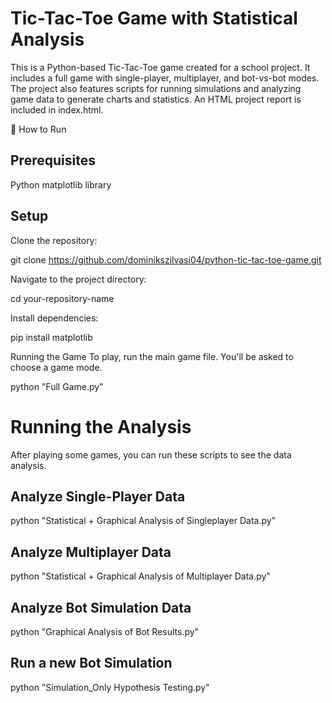 # Tic-Tac-Toe Game with Statistical Analysis
This is a Python-based Tic-Tac-Toe game created for a school project. It includes a full game with single-player, multiplayer, and bot-vs-bot modes. The project also features scripts for running simulations and analyzing game data to generate charts and statistics. An HTML project report is included in index.html.

🚀 How to Run
## Prerequisites
Python 
matplotlib library

## Setup
Clone the repository:

git clone https://github.com/dominikszilvasi04/python-tic-tac-toe-game.git

Navigate to the project directory:

cd your-repository-name

Install dependencies:

pip install matplotlib

Running the Game
To play, run the main game file. You'll be asked to choose a game mode.

python "Full Game.py"

# Running the Analysis
After playing some games, you can run these scripts to see the data analysis.

## Analyze Single-Player Data
python "Statistical + Graphical Analysis of Singleplayer Data.py"

## Analyze Multiplayer Data
python "Statistical + Graphical Analysis of Multiplayer Data.py"

## Analyze Bot Simulation Data
python "Graphical Analysis of Bot Results.py"

## Run a new Bot Simulation
python "Simulation_Only Hypothesis Testing.py"
